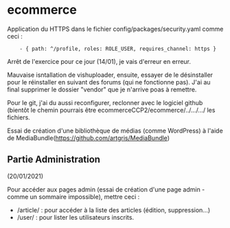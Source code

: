 # ecommerce
 
Application du HTTPS dans le fichier config/packages/security.yaml comme ceci :

        - { path: ^/profile, roles: ROLE_USER, requires_channel: https }

Arrêt de l'exercice pour ce jour (14/01), je vais d'erreur en erreur.

Mauvaise isntallation de vishuploader, ensuite, essayer de le désinstaller pour le réinstaller en suivant des forums (qui ne fonctionne pas).
J'ai au final supprimer le dossier "vendor" que je n'arrive poas à remettre. 

Pour le git, j'ai du aussi reconfigurer, reclonner avec le logiciel github (bientôt le chemin pourrais être ecommerceCCP2/ecommerce/../.../.../ les fichiers. 

Essai de création d'une bibliothèque de médias (comme WordPress) à l'aide de MediaBundle(https://github.com/artgris/MediaBundle)

## Partie Administration
(20/01/2021)

Pour accéder aux pages admin (essai de création d'une page admin - comme un sommaire impossible), mettre ceci :

- /article/ : pour accéder à la liste des articles (édition, suppression...)
- /user/ : pour lister les utilisateurs inscrits.